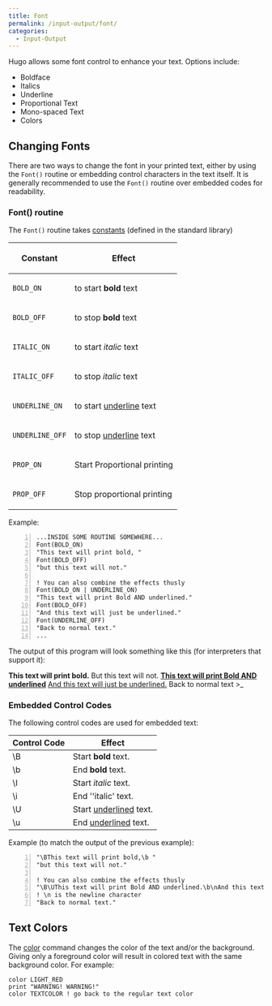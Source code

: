 ```yaml
---
title: Font
permalink: /input-output/font/
categories: 
  - Input-Output
---
```


Hugo allows some font control to enhance your text. Options include:

-   Boldface
-   Italics
-   Underline
-   Proportional Text
-   Mono-spaced Text
-   Colors

## Changing Fonts

There are two ways to change the font in your printed text, either by
using the `Font()` routine or embedding control characters in the text
itself. It is generally recommended to use the `Font()` routine over
embedded codes for readability.

### Font() routine

The `Font()` routine takes [constants](constants) (defined in
the standard library)

<table>
<thead>
<tr class="header">
<th><p>Constant</p></th>
<th><p>Effect</p></th>
</tr>
</thead>
<tbody>
<tr class="odd">
<td><p><code>BOLD_ON</code></p></td>
<td><p>to start <strong>bold</strong> text<br />
</p></td>
</tr>
<tr class="even">
<td><p><code>BOLD_OFF</code></p></td>
<td><p>to stop <strong>bold</strong> text<br />
</p></td>
</tr>
<tr class="odd">
<td><p><code>ITALIC_ON</code></p></td>
<td><p>to start <em>italic</em> text<br />
</p></td>
</tr>
<tr class="even">
<td><p><code>ITALIC_OFF</code></p></td>
<td><p>to stop <em>italic</em> text<br />
</p></td>
</tr>
<tr class="odd">
<td><p><code>UNDERLINE_ON</code></p></td>
<td><p>to start <ins>underline</ins> text<br />
</p></td>
</tr>
<tr class="even">
<td><p><code>UNDERLINE_OFF</code></p></td>
<td><p>to stop <ins>underline</ins> text</p></td>
</tr>
<tr class="odd">
<td><p><code>PROP_ON</code></p></td>
<td><p>Start Proportional printing</p></td>
</tr>
<tr class="even">
<td><p><code>PROP_OFF</code></p></td>
<td><p>Stop proportional printing</p></td>
</tr>
</tbody>
</table>

Example:

``` numberLines
...INSIDE SOME ROUTINE SOMEWHERE...
Font(BOLD_ON)
"This text will print bold, "
Font(BOLD_OFF)
"but this text will not."

! You can also combine the effects thusly
Font(BOLD_ON | UNDERLINE_ON)
"This text will print Bold AND underlined."
Font(BOLD_OFF)
"And this text will just be underlined."
Font(UNDERLINE_OFF)
"Back to normal text."
...
```

The output of this program will look something like this (for
interpreters that support it):

<div class="output">

**This text will print bold.**
But this text will not.
<ins>**This text will print Bold AND underlined**</ins>
<ins>And this text will just be underlined.</ins>
Back to normal text
&gt;<span style="text-decoration: blink;">_</span>

</div>

### Embedded Control Codes

The following control codes are used for embedded text:

| Control Code | Effect                            |
|--------------|-----------------------------------|
| \\B          | Start **bold** text.              |
| \\b          | End **bold** text.                |
| \\I          | Start *italic* text.              |
| \\i          | End ''italic' text.               |
| \\U          | Start <ins>underlined</ins> text. |
| \\u          | End <ins>underlined</ins> text.   |

Example (to match the output of the previous example):

``` numberLines
"\BThis text will print bold,\b "
"but this text will not."

! You can also combine the effects thusly
"\B\UThis text will print Bold AND underlined.\b\nAnd this text will just be underlined.\u"
! \n is the newline character
"Back to normal text."
```

## Text Colors

The [color](color) command changes the color of the text
and/or the background. Giving only a foreground color will result in
colored text with the same background color. For example:

    color LIGHT_RED
    print "WARNING! WARNING!"
    color TEXTCOLOR ! go back to the regular text color
